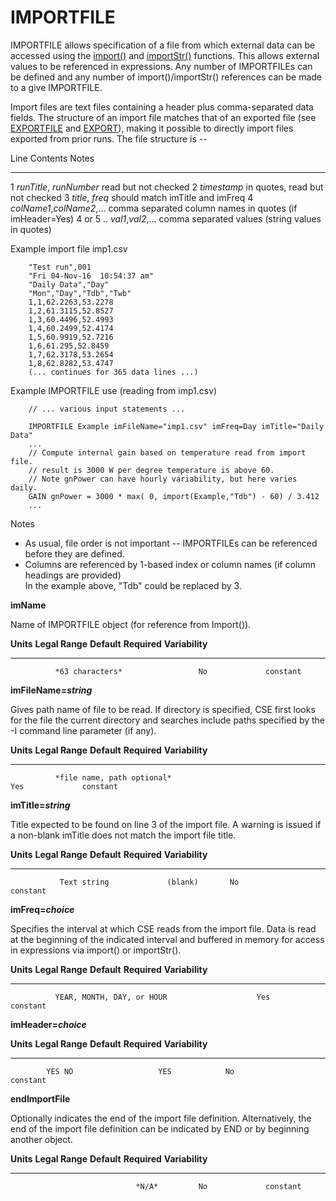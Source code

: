# IMPORTFILE

IMPORTFILE allows specification of a file from which external data can be accessed using the [import()](#import) and [importStr()](#importstr) functions. This allows external values to be referenced in expressions.  Any number of IMPORTFILEs can be defined and any number of import()/importStr() references can be made to a give IMPORTFILE.

Import files are text files containing a header plus comma-separated data fields.  The structure of an import file matches that of an exported file (see [EXPORTFILE](#exportfile) and [EXPORT](#export)), making it possible to directly import files exported from prior runs.  The file structure is --

  Line      Contents                     Notes
  --------- -----------------------      --------------------------------------
  1         *runTitle*, *runNumber*      read but not checked
  2         *timestamp*                  in quotes, read but not checked
  3         *title*, *freq*              should match imTitle and imFreq
  4         *colName1*,*colName2*,...    comma separated column names in quotes (if imHeader=Yes)
  4 or 5 ..     *val1*,*val2*,...            comma separated values (string values in quotes)


Example import file imp1.csv

        "Test run",001
        "Fri 04-Nov-16  10:54:37 am"
        "Daily Data","Day"
        "Mon","Day","Tdb","Twb"
        1,1,62.2263,53.2278
        1,2,61.3115,52.8527
        1,3,60.4496,52.4993
        1,4,60.2499,52.4174
        1,5,60.9919,52.7216
        1,6,61.295,52.8459
        1,7,62.3178,53.2654
        1,8,62.8282,53.4747
        (... continues for 365 data lines ...)

Example IMPORTFILE use (reading from imp1.csv)

        // ... various input statements ...

        IMPORTFILE Example imFileName="imp1.csv" imFreq=Day imTitle="Daily Data"
        ...
        // Compute internal gain based on temperature read from import file.
        // result is 3000 W per degree temperature is above 60.
        // Note gnPower can have hourly variability, but here varies daily.
        GAIN gnPower = 3000 * max( 0, import(Example,"Tdb") - 60) / 3.412
        ...

Notes

 * As usual, file order is not important -- IMPORTFILEs can be referenced before they are defined.
 * Columns are referenced by 1-based index or column names (if column headings are provided)\
 In the example above, "Tdb" could be replaced by 3.



**imName**

Name of IMPORTFILE object (for reference from Import()).

  **Units**   **Legal Range**   **Default**   **Required**   **Variability**
  ----------- ----------------- ------------- -------------- -----------------
              *63 characters*                 No             constant

**imFileName=*string***

Gives path name of file to be read. If directory is specified, CSE first looks for the file the current directory and searches include paths specified by the -I command line parameter (if any).

  **Units**   **Legal Range**                            **Default**   **Required**   **Variability**
  ----------- ------------------------------------------ ------------- -------------- -----------------
              *file name, path optional*                                Yes             constant

**imTitle=*string***

Title expected to be found on line 3 of the import file.  A warning is issued if a non-blank imTitle does not match the import file title.

  **Units**   **Legal Range**          **Default**   **Required**   **Variability**
  ----------- ------------------------ ------------- -------------- -----------------
               Text string             (blank)       No             constant

**imFreq=*choice***

Specifies the interval at which CSE reads from the import file.  Data is read at the beginning of the indicated interval and buffered in memory for access in expressions via import() or importStr().

  **Units**   **Legal Range**           **Default**   **Required**   **Variability**
  ----------- ------------------------- ------------- -------------- -----------------
              YEAR, MONTH, DAY, or HOUR                    Yes             constant


**imHeader=*choice***

**Units**   **Legal Range**          **Default**   **Required**   **Variability**
----------- ------------------------ ------------- -------------- -----------------
            YES NO                   YES            No             constant


**endImportFile**

Optionally indicates the end of the import file definition. Alternatively, the end of the import file definition can be indicated by END or by beginning another object.

  **Units**   **Legal Range**   **Default**   **Required**   **Variability**
  ----------- ----------------- ------------- -------------- -----------------
                                *N/A*         No             constant
